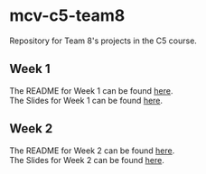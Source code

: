 # mcv-c5-team8

Repository for Team 8's projects in the C5 course.  

## Week 1

The README for Week 1 can be found [here](./week1/README.md).  
The Slides for Week 1 can be found [here]().

## Week 2

The README for Week 2 can be found [here](./week2/README.md).  
The Slides for Week 2 can be found [here]().
